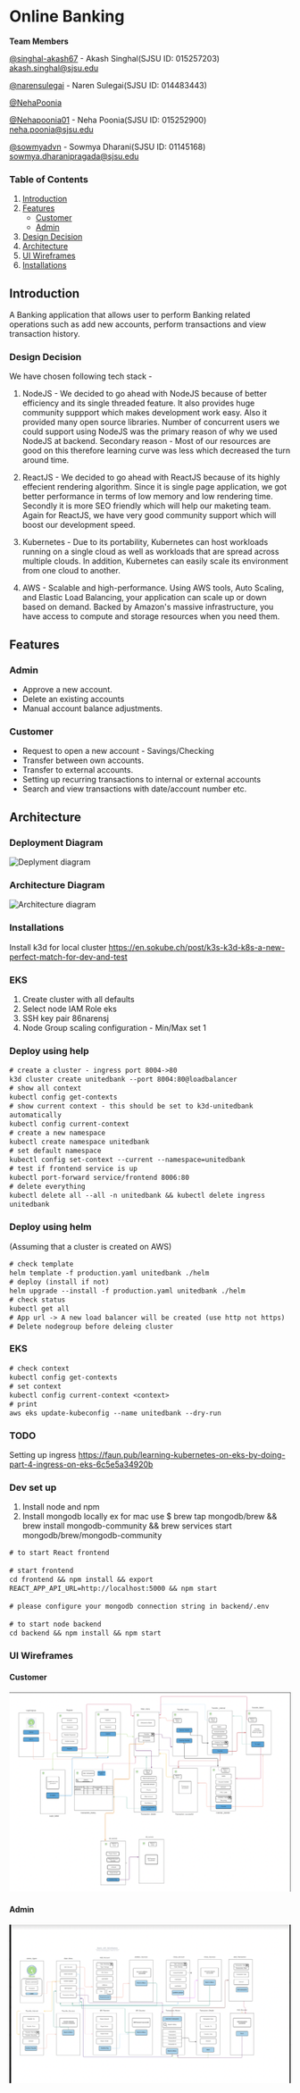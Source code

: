 
# Online Banking

<strong>Team Members</strong>

[@singhal-akash67](https://github.com/singhal-akash67) - Akash Singhal(SJSU ID: 015257203) akash.singhal@sjsu.edu

[@narensulegai](https://github.com/narensulegai) - Naren Sulegai(SJSU ID: 014483443)

[@NehaPoonia](https://github.com/NehaPoonia)

[@Nehapoonia01](https://github.com/Nehapoonia01) - Neha Poonia(SJSU ID: 015252900) neha.poonia@sjsu.edu

[@sowmyadvn](https://github.com/sowmyadvn) - Sowmya Dharani(SJSU ID: 01145168) sowmya.dharanipragada@sjsu.edu

### Table of Contents

1. [Introduction](#introduction)
2. [Features](#features)
    - [Customer](#features)
    - [Admin](#features)
3. [Design Decision](#introduction) 
4. [Architecture](#architecture)
5. [UI Wireframes](#ui-wireframes)
6. [Installations](#dev-set-up)


## Introduction

A Banking application that allows user to perform Banking related operations such as add new accounts, perform transactions and view transaction history.

### Design Decision
We have chosen following tech stack -

1. NodeJS - We decided to go ahead with NodeJS because of better efficiency and its single threaded feature. It also provides huge community suppport which makes development work easy. Also it provided many open source libraries. Number of concurrent users we could support using NodeJS was the primary reason of why we used NodeJS at backend. Secondary reason - Most of our resources are good on this therefore learning curve was less which decreased the turn around time.

2. ReactJS - We decided to go ahead with ReactJS because of its highly effecient rendering algorithm. Since it is single page application, we got better performance in terms of low memory and low rendering time. Secondly it is more SEO friendly which will help our maketing team. Again for ReactJS, we have very good community support which will boost our development speed. 

3. Kubernetes - Due to its portability, Kubernetes can host workloads running on a single cloud as well as workloads that are spread across multiple clouds. In addition, Kubernetes can easily scale its environment from one cloud to another.

4. AWS -  Scalable and high-performance. Using AWS tools, Auto Scaling, and Elastic Load Balancing, your application can scale up or down based on demand. Backed by Amazon's massive infrastructure, you have access to compute and storage resources when you need them. 


## Features

### Admin

- Approve a new account.
- Delete an existing accounts
- Manual account balance adjustments.

### Customer

- Request to open a new account - Savings/Checking
- Transfer between own accounts.
- Transfer to external accounts.
- Setting up recurring transactions to internal or external accounts
- Search and view transactions with date/account number etc.

## Architecture

### Deployment Diagram

![Deplyment diagram](https://user-images.githubusercontent.com/436710/118338119-345f8200-b4ca-11eb-82e0-72777e22d6b8.png)

### Architecture Diagram

![Architecture diagram](https://user-images.githubusercontent.com/436710/118338194-59ec8b80-b4ca-11eb-811d-c6960975fa88.png)

### Installations

Install k3d for local cluster 
https://en.sokube.ch/post/k3s-k3d-k8s-a-new-perfect-match-for-dev-and-test

### EKS
1. Create cluster with all defaults
2. Select node IAM Role eks
3. SSH key pair 86narensj
4. Node Group scaling configuration - Min/Max set 1

### Deploy using help
```
# create a cluster - ingress port 8004->80
k3d cluster create unitedbank --port 8004:80@loadbalancer
# show all context
kubectl config get-contexts
# show current context - this should be set to k3d-unitedbank automatically
kubectl config current-context
# create a new namespace
kubectl create namespace unitedbank
# set default namespace
kubectl config set-context --current --namespace=unitedbank
# test if frontend service is up
kubectl port-forward service/frontend 8006:80
# delete everything
kubectl delete all --all -n unitedbank && kubectl delete ingress unitedbank
```

### Deploy using helm
(Assuming that a cluster is created on AWS)
```
# check template
helm template -f production.yaml unitedbank ./helm
# deploy (install if not)
helm upgrade --install -f production.yaml unitedbank ./helm
# check status
kubectl get all
# App url -> A new load balancer will be created (use http not https)
# Delete nodegroup before deleing cluster
```

### EKS
```
# check context
kubectl config get-contexts
# set context
kubectl config current-context <context>
# print
aws eks update-kubeconfig --name unitedbank --dry-run
```

### TODO
Setting up ingress
https://faun.pub/learning-kubernetes-on-eks-by-doing-part-4-ingress-on-eks-6c5e5a34920b

### Dev set up 

1. Install node and npm
2. Install mongodb locally ex for mac use $  brew tap mongodb/brew && brew install mongodb-community && brew services start mongodb/brew/mongodb-community

```
# to start React frontend

# start frontend
cd frontend && npm install && export REACT_APP_API_URL=http://localhost:5000 && npm start

# please configure your mongodb connection string in backend/.env

# to start node backend
cd backend && npm install && npm start
```


### UI Wireframes

#### Customer

![Customer API](images/Customer_API.png)

#### Admin

![Admin API](images/admin_API.png)
